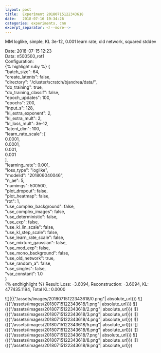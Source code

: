```yaml
---
layout: post
title:  Experiment 20180715122343618
date:   2018-07-16 19:34:26
categories: experiments, cnn
excerpt_separator: <!--more-->
---
```

MM loglike, simple, KL 3e-12, 0.001 learn rate, old network, squared stddev  

 <!--more-->
Date: 2018-07-15 12:23  
Data: n500500_rot1  
Configuration:   
{% highlight ruby %}
{  
    "batch_size": 64,   
    "create_latents": false,   
    "directory": "/cluster/scratch/bjandrea/data/",   
    "do_training": true,   
    "do_training_classif": false,   
    "epoch_updates": 100,   
    "epochs": 200,   
    "input_s": 128,   
    "kl_extra_exponent": 2,   
    "kl_extra_mult": 2,   
    "kl_loss_mult": 3e-12,   
    "latent_dim": 100,   
    "learn_rate_scale": [  
        0.0001,   
        0.0001,   
        0.001,   
        0.001  
    ],   
    "learning_rate": 0.001,   
    "loss_type": "loglike",   
    "modelid": "201806040046",   
    "n_ae": 5,   
    "numimgs": 500500,   
    "plot_dropout": false,   
    "plot_heatmap": false,   
    "rot": 1,   
    "use_complex_background": false,   
    "use_complex_images": false,   
    "use_deterministic": false,   
    "use_exp": false,   
    "use_kl_lin_scale": false,   
    "use_kl_step_scale": false,   
    "use_learn_rate_scale": false,   
    "use_mixture_gaussian": false,   
    "use_mod_exp": false,   
    "use_mono_background": false,   
    "use_old_network": true,   
    "use_random_a": false,   
    "use_singles": false,   
    "var_constant": 1.0  
}  
{% endhighlight %}
Result: Loss: -3.6094, Reconstruction: -3.6094, KL: 477435.1194, Total KL: 0.0000  

![]({{"/assets/images/20180715122343618/0.png"| absolute_url}})
![]({{"/assets/images/20180715122343618/1.png"| absolute_url}})
![]({{"/assets/images/20180715122343618/2.png"| absolute_url}})
![]({{"/assets/images/20180715122343618/3.png"| absolute_url}})
![]({{"/assets/images/20180715122343618/4.png"| absolute_url}})
![]({{"/assets/images/20180715122343618/5.png"| absolute_url}})
![]({{"/assets/images/20180715122343618/6.png"| absolute_url}})
![]({{"/assets/images/20180715122343618/7.png"| absolute_url}})
![]({{"/assets/images/20180715122343618/8.png"| absolute_url}})
![]({{"/assets/images/20180715122343618/9.png"| absolute_url}})
